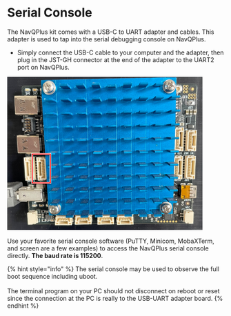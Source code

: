 # Serial Console

The NavQPlus kit comes with a USB-C to UART adapter and cables. This adapter is used to tap into the serial debugging console on NavQPlus.

* Simply connect the USB-C cable to your computer and the adapter, then plug in the JST-GH connector at the end of the adapter to the UART2 port on NavQPlus.

![](<../../.gitbook/assets/image (1) (1) (1) (1).png>)

Use your favorite serial console software (PuTTY, Minicom, MobaXTerm, and screen are a few examples) to access the NavQPlus serial console directly. **The baud rate is 115200**.

{% hint style="info" %}
The serial console may be used to observe the full boot sequence including uboot. \
\
The terminal program on your PC should not disconnect on reboot or reset since the connection at the PC is really to the USB-UART adapter board.
{% endhint %}
